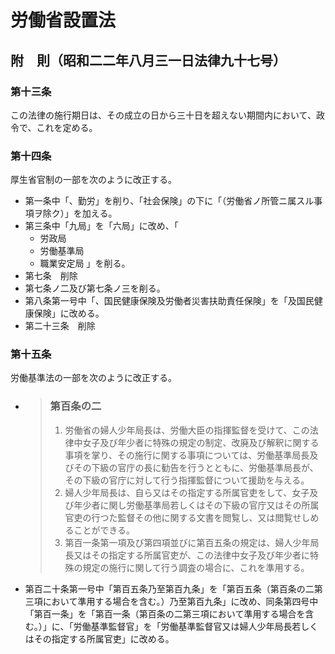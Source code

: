 # 労働省設置法

## 附　則（昭和二二年八月三一日法律九十七号）

### 第十三条

この法律の施行期日は、その成立の日から三十日を超えない期間内において、政令で、これを定める。

### 第十四条

厚生省官制の一部を次のように改正する。

- 第一条中「、勤労」を削り、「社会保険」の下に「（労働省ノ所管ニ属スル事項ヲ除ク）」を加える。
- 第三条中「九局」を「六局」に改め、「
  - 労政局
  - 労働基準局
  - 職業安定局
  」を削る。
- 第七条　削除
- 第七条ノ二及び第七条ノ三を削る。
- 第八条第一号中「、国民健康保険及労働者災害扶助責任保険」を「及国民健康保険」に改める。
- 第二十三条　削除

### 第十五条

労働基準法の一部を次のように改正する。

- > ### 第百条の二
  >
  > 1. 労働省の婦人少年局長は、労働大臣の指揮監督を受けて、この法律中女子及び年少者に特殊の規定の制定、改廃及び解釈に関する事項を掌り、その施行に関する事項については、労働基準局長及びその下級の官庁の長に勧告を行うとともに、労働基準局長が、その下級の官庁に対して行う指揮監督について援助を与える。
  > 2. 婦人少年局長は、自ら又はその指定する所属官吏をして、女子及び年少者に関し労働基準局若しくはその下級の官庁又はその所属官吏の行つた監督その他に関する文書を閲覧し、又は閲覧せしめることができる。
  > 3. 第百一条第一項及び第四項並びに第百五条の規定は、婦人少年局長又はその指定する所属官吏が、この法律中女子及び年少者に特殊の規定の施行に関して行う調査の場合に、これを準用する。
- 第百二十条第一号中「第百五条乃至第百九条」を「第百五条（第百条の二第三項において準用する場合を含む。）乃至第百九条」に改め、同条第四号中「第百一条」を「第百一条（第百条の二第三項において準用する場合を含む。）」に、「労働基準監督官」を「労働基準監督官又は婦人少年局長若しくはその指定する所属官吏」に改める。
